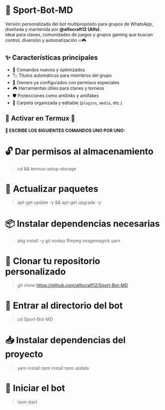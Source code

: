 # 🤖 Sport-Bot-MD

Versión personalizada del bot multipropósito para grupos de WhatsApp, diseñada y mantenida por **@alfocraft12 (Alfo)**.  
Ideal para clanes, comunidades de juegos y grupos gaming que buscan control, diversión y automatización 🔥🎮



## ✨ Características principales

- 🧠 Comandos nuevos y optimizados
- 🏷️ Títulos automáticos para miembros del grupo
- 👑 Owners ya configurados con permisos especiales
- 🎮 Herramientas útiles para clanes y torneos
- 🛡️ Protecciones como antilinks y antifakes
- 📁 Carpeta organizada y editable (`plugins`, `media`, etc.)



## 📌 Activar en Termux 📌

**🧠 ESCRIBE LOS SIGUIENTES COMANDOS UNO POR UNO:**

# 🔓 Dar permisos al almacenamiento
> cd && termux-setup-storage

# 🔄 Actualizar paquetes
> apt-get update -y && apt-get upgrade -y

# 📦 Instalar dependencias necesarias
> pkg install -y git nodejs ffmpeg imagemagick yarn

# 🧠 Clonar tu repositorio personalizado
> git clone https://github.com/alfocraft12/Sport-Bot-MD

# 📁 Entrar al directorio del bot
> cd Sport-Bot-MD

# 📥 Instalar dependencias del proyecto
> yarn install
> npm install
> npm update

# 🚀 Iniciar el bot
> npm start